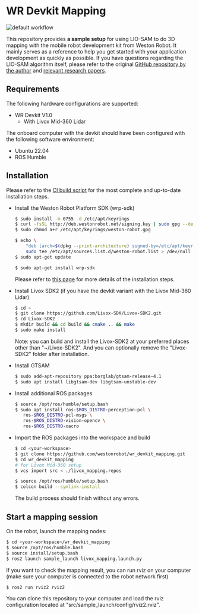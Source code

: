 # WR Devkit Mapping

![default workflow](https://github.com/westonrobot/wr_devkit_mapping/actions/workflows/default.yml/badge.svg?branch=main)

This repository provides **a sample setup** for using LIO-SAM to do 3D mapping with the mobile robot development kit from Weston Robot. It mainly serves as a reference to help you get started with your application development as quickly as possible. If you have questions regarding the LIO-SAM algorithm itself, please refer to the original [GitHub repository by the author](https://github.com/TixiaoShan/LIO-SAM) and [relevant research papers](https://github.com/TixiaoShan/LIO-SAM). 

## Requirements

The following hardware configurations are supported: 

* WR Devkit V1.0
  * With Livox Mid-360 Lidar

The onboard computer with the devkit should have been configured with the following software environment:

* Ubuntu 22.04 
* ROS Humble

## Installation

Please refer to the [CI build script](.github/workflows/default.yml) for the most complete and up-to-date installation steps.

* Install the Weston Robot Platform SDK (wrp-sdk)

    ```bash
    $ sudo install -m 0755 -d /etc/apt/keyrings
    $ curl -fsSL http://deb.westonrobot.net/signing.key | sudo gpg --dearmor -o /etc/apt/keyrings/weston-robot.gpg
    $ sudo chmod a+r /etc/apt/keyrings/weston-robot.gpg

    $ echo \
        "deb [arch=$(dpkg --print-architecture) signed-by=/etc/apt/keyrings/weston-robot.gpg] http://deb.westonrobot.net/$(lsb_release -cs) $(lsb_release -cs) main" | \
        sudo tee /etc/apt/sources.list.d/weston-robot.list > /dev/null
    $ sudo apt-get update

    $ sudo apt-get install wrp-sdk
    ```

    Please refer to [this page](https://docs.westonrobot.net/software/installation_guide.html) for more details of the installation steps.

* Install Livox SDK2 (if you have the devkit variant with the Livox Mid-360 Lidar)

    ```bash
    $ cd ~
    $ git clone https://github.com/Livox-SDK/Livox-SDK2.git
    $ cd Livox-SDK2
    $ mkdir build && cd build && cmake .. && make
    $ sudo make install
    ```

    Note: you can build and install the Livox-SDK2 at your preferred places other than "~/Livox-SDK2". And you can optionally remove the "Livox-SDK2" folder after installation.

* Install GTSAM

    ```bash
    $ sudo add-apt-repository ppa:borglab/gtsam-release-4.1
    $ sudo apt install libgtsam-dev libgtsam-unstable-dev
    ```

* Install additional ROS packages

    ```bash
    $ source /opt/ros/humble/setup.bash
    $ sudo apt install ros-$ROS_DISTRO-perception-pcl \
  	   ros-$ROS_DISTRO-pcl-msgs \
  	   ros-$ROS_DISTRO-vision-opencv \
  	   ros-$ROS_DISTRO-xacro
    ```

* Import the ROS packages into the workspace and build

    ```bash
    $ cd <your-workspace>
    $ git clone https://github.com/westonrobot/wr_devkit_mapping.git
    $ cd wr_devkit_mapping
    # for Livox Mid-360 setup
    $ vcs import src < ./livox_mapping.repos

    $ source /opt/ros/humble/setup.bash
    $ colcon build --symlink-install
    ```

    The build process should finish without any errors.

## Start a mapping session

On the robot, launch the mapping nodes:

```bash
$ cd <your-workspace>/wr_devkit_mapping
$ source /opt/ros/humble.bash
$ source install/setup.bash
$ ros2 launch sample_launch livox_mapping.launch.py
```

If you want to check the mapping result, you can run rviz on your computer (make sure your computer is connected to the robot network first)

```bash
$ ros2 run rviz2 rviz2
```

You can clone this repository to your computer and load the rviz configuration located at "src/sample_launch/config/rviz2.rviz".
